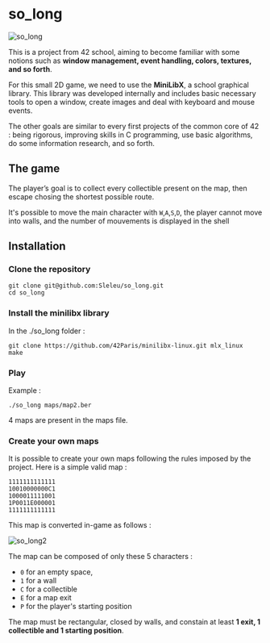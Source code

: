 # so_long

![so_long](https://user-images.githubusercontent.com/93100775/185695087-91a9f101-d4e8-40fd-aafa-f4625fa6d755.jpg)

This is a project from 42 school, aiming to become familiar with some notions such as **window management, event handling, colors, textures, and so forth**.

For this small 2D game, we need to use the **MiniLibX**, a school graphical library. This library was developed internally and includes basic necessary tools to open a window, create images and deal with keyboard and mouse events.

The other goals are similar to every first projects of the common core of 42 : being rigorous, improving skills in C programming, use basic algorithms, do some information research, and so forth.

## The game

The player’s goal is to collect every collectible present on the map, then escape chosing the shortest possible route.

It's possible to move the main character with `W`,`A`,`S`,`D`, the player cannot move into walls, and the number of mouvements is displayed in the shell

## Installation

### Clone the repository

```shell
git clone git@github.com:Sleleu/so_long.git
cd so_long
```

### Install the minilibx library

In the ./so_long folder :

```shell
git clone https://github.com/42Paris/minilibx-linux.git mlx_linux
make
```
### Play

Example :

```shell
./so_long maps/map2.ber
```

4 maps are present in the maps file.

### Create your own maps

It is possible to create your own maps following the rules imposed by the project. Here is a simple valid map :

```shell
1111111111111
10010000000C1
1000011111001
1P0011E000001
1111111111111
```

This map is converted in-game as follows :

![so_long2](https://user-images.githubusercontent.com/93100775/185700334-629aab75-c572-4dd4-a88a-207463c6ccbe.jpg)


The map can be composed of only these 5 characters :
- `0` for an empty space,
- `1` for a wall
- `C` for a collectible
- `E` for a map exit
- `P` for the player's starting position

The map must be rectangular, closed by walls, and constain at least **1 exit, 1 collectible and 1 starting position**.
